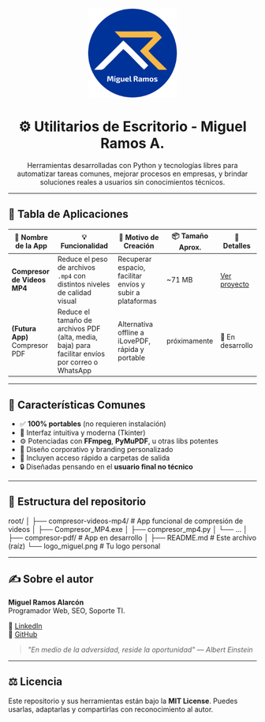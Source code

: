 <p align="center">
  <img src="logo_miguel.png" alt="Logo de Miguel Ramos" width="180">
</p>

<h1 align="center">⚙️ Utilitarios de Escritorio - Miguel Ramos A.</h1>

<p align="center">
  Herramientas desarrolladas con Python y tecnologías libres para automatizar tareas comunes, mejorar procesos en empresas, y brindar soluciones reales a usuarios sin conocimientos técnicos.
</p>

---

## 🧰 Tabla de Aplicaciones

| 🧾 Nombre de la App             | 💡 Funcionalidad                                    | 🎯 Motivo de Creación                                      | 📦 Tamaño Aprox. | 🔗 Detalles |
|--------------------------------|-----------------------------------------------------|------------------------------------------------------------|------------------|-------------|
| **Compresor de Videos MP4**    | Reduce el peso de archivos `.mp4` con distintos niveles de calidad visual | Recuperar espacio, facilitar envíos y subir a plataformas | ~71 MB           | [Ver proyecto](./compresor-videos-mp4/) |
| **(Futura App)** Compresor PDF | Reduce el tamaño de archivos PDF (alta, media, baja) para facilitar envíos por correo o WhatsApp | Alternativa offline a iLovePDF, rápida y portable         | próximamente     | 🔧 En desarrollo |

---

## 📌 Características Comunes

- ✅ **100% portables** (no requieren instalación)
- 🧠 Interfaz intuitiva y moderna (Tkinter)
- ⚙️ Potenciadas con **FFmpeg**, **PyMuPDF**, u otras libs potentes
- 🧾 Diseño corporativo y branding personalizado
- 📂 Incluyen acceso rápido a carpetas de salida
- 🔒 Diseñadas pensando en el **usuario final no técnico**

---

## 📁 Estructura del repositorio
root/
│
├── compresor-videos-mp4/ # App funcional de compresión de videos
│ ├── Compresor_MP4.exe
│ ├── compresor_mp4.py
│ └── ...
│
├── compresor-pdf/ # App en desarrollo
│
├── README.md # Este archivo (raíz)
└── logo_miguel.png # Tu logo personal

---

## ✍️ Sobre el autor

**Miguel Ramos Alarcón**  
Programador Web, SEO, Soporte TI.

📌 [LinkedIn](https://pe.linkedin.com/in/miguel-alonso-ramos-alarcon)  
📁 [GitHub](https://github.com/miguelramosalarcon)  

> _"En medio de la adversidad, reside la oportunidad" — Albert Einstein_

---

## ⚖️ Licencia

Este repositorio y sus herramientas están bajo la **MIT License**. Puedes usarlas, adaptarlas y compartirlas con reconocimiento al autor.



